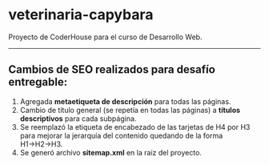 # veterinaria-capybara
Proyecto de CoderHouse para el curso de Desarrollo Web.
***
## Cambios de SEO realizados para desafío entregable:
1. Agregada **metaetiqueta de descripción** para todas las páginas.
2. Cambio de título general (se repetía en todas las páginas) a **títulos descriptivos** para cada subpágina.
3. Se reemplazó la etiqueta de encabezado de las tarjetas de H4 por H3 para mejorar la jerarquía del contenido quedando de la forma H1&rarr;H2&rarr;H3.
4. Se generó archivo **sitemap.xml** en la raiz del proyecto.
